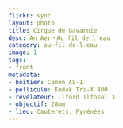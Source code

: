 ```yaml
---
flickr: sync
layout: photo
title: Cirque de Gavarnie
desc: An Aer・Au fil de l'eau
category: au-fil-de-l-eau
image: 1
tags:
- front
metadata:
- boitier: Canon AL-1
- pellicule: Kodak Tri-X 400
- révélateur: Ilford Ilfosol 3
- objectif: 28mm
- lieu: Cauterets, Pyrénées
---
```

